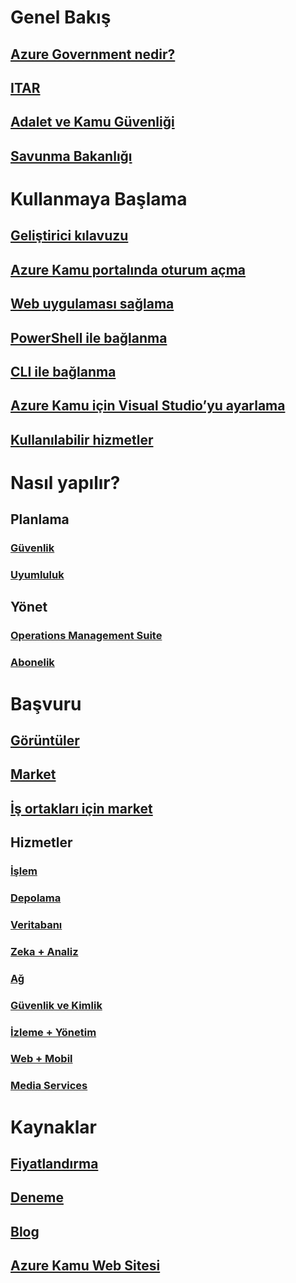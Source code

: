 
# Genel Bakış
## [Azure Government nedir?](documentation-government-welcome.md)
## [ITAR](documentation-government-overview-itar.md)
## [Adalet ve Kamu Güvenliği](documentation-government-overview-jps.md)
## [Savunma Bakanlığı](documentation-government-overview-dod.md)

# Kullanmaya Başlama
## [Geliştirici kılavuzu](documentation-government-developer-guide.md)
## [Azure Kamu portalında oturum açma](documentation-government-get-started-connect-with-portal.md)
## [Web uygulaması sağlama](documentation-government-howto-deploy-webandmobile.md)
## [PowerShell ile bağlanma](documentation-government-get-started-connect-with-ps.md)
## [CLI ile bağlanma](documentation-government-get-started-connect-with-cli.md)
## [Azure Kamu için Visual Studio’yu ayarlama](documentation-government-get-started-connect-with-vs.md)
## [Kullanılabilir hizmetler](documentation-government-services.md)

# Nasıl yapılır?
## Planlama
### [Güvenlik](documentation-government-plan-security.md)
### [Uyumluluk](documentation-government-plan-compliance.md)
## Yönet
### [Operations Management Suite](documentation-government-manage-oms.md)
### [Abonelik](documentation-government-manage-subscriptions.md)


# Başvuru
## [Görüntüler](documentation-government-image-gallery.md)
## [Market](documentation-government-manage-marketplace.md)
## [İş ortakları için market](documentation-government-manage-marketplace-partners.md)

## Hizmetler
### [İşlem](documentation-government-compute.md)
### [Depolama](documentation-government-services-storage.md)
### [Veritabanı](documentation-government-services-database.md)
### [Zeka + Analiz](documentation-government-services-intelligenceandanalytics.md)
### [Ağ](documentation-government-networking.md)
### [Güvenlik ve Kimlik](documentation-government-services-securityandidentity.md)
### [İzleme + Yönetim](documentation-government-services-monitoringandmanagement.md)
### [Web + Mobil](documentation-government-services-webandmobile.md)
### [Media Services](documentation-government-services-media.md)


# Kaynaklar
## [Fiyatlandırma](https://azure.microsoft.com/pricing/)
## [Deneme](https://azuregov.microsoft.com/trial/azuregovtrial)
## [Blog](https://blogs.msdn.microsoft.com/azuregov/)
## [Azure Kamu Web Sitesi](https://azure.microsoft.com/overview/clouds/government/)
